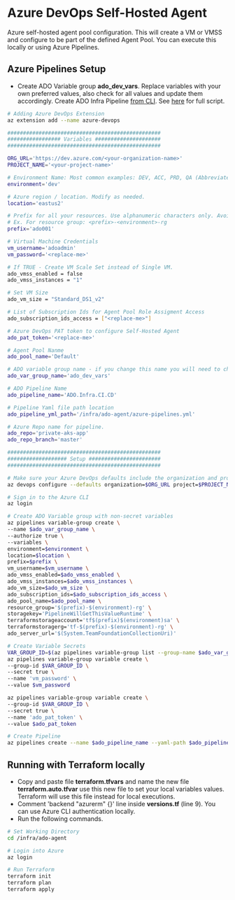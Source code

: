 # Azure DevOps Self-Hosted Agent

Azure self-hosted agent pool configuration. This will create a VM or VMSS and configure to be part of the defined Agent Pool. You can execute this locally or using Azure Pipelines.

## Azure Pipelines Setup

* Create ADO Variable group **ado_dev_vars**. Replace variables with your own preferred values, also check for all **<replace-me>** values and update them accordingly. Create ADO Infra Pipeline [from CLI](https://docs.microsoft.com/en-us/azure/devops/pipelines/create-first-pipeline-cli). See [here](/infra/ado-agent/azure-pipelines.sh) for full script.
```bash
# Adding Azure DevOps Extension
az extension add --name azure-devops

#################################################
################# Variables #####################
#################################################

ORG_URL='https://dev.azure.com/<your-organization-name>'
PROJECT_NAME='<your-project-name>'

# Environment Name: Most common examples: DEV, ACC, PRD, QA (Abbreviate if possible)
environment='dev'

# Azure region / location. Modify as needed.
location='eastus2' 

# Prefix for all your resources. Use alphanumeric characters only. Avoid special characters. Ex. ado001
# Ex. For resource group: <prefix>-<environment>-rg
prefix='ado001'

# Virtual Machine Credentials
vm_username='adoadmin' 
vm_password='<replace-me>'

# If TRUE - Create VM Scale Set instead of Single VM.
ado_vmss_enabled = false
ado_vmss_instances = "1"

# Set VM Size
ado_vm_size = "Standard_DS1_v2"

# List of Subscription Ids for Agent Pool Role Assigment Access
ado_subscription_ids_access = ["<replace-me>"]

# Azure DevOps PAT token to configure Self-Hosted Agent
ado_pat_token='<replace-me>'

# Agent Pool Nanme
ado_pool_name='Default'

# ADO variable group name - if you change this name you will need to change azure-pipelines.yml file.
ado_var_group_name='ado_dev_vars'

# ADO Pipeline Name
ado_pipeline_name='ADO.Infra.CI.CD'

# Pipeline Yaml file path location
ado_pipeline_yml_path='/infra/ado-agent/azure-pipelines.yml'

# Azure Repo name for pipeline.
ado_repo='private-aks-app'
ado_repo_branch='master'

#################################################
################### Setup #######################
#################################################

# Make sure your Azure DevOps defaults include the organization and project from the command prompt
az devops configure --defaults organization=$ORG_URL project=$PROJECT_NAME

# Sign in to the Azure CLI
az login

# Create ADO Variable group with non-secret variables
az pipelines variable-group create \
--name $ado_var_group_name \
--authorize true \
--variables \
environment=$environment \
location=$location \
prefix=$prefix \
vm_username=$vm_username \
ado_vmss_enabled=$ado_vmss_enabled \
ado_vmss_instances=$ado_vmss_instances \
ado_vm_size=$ado_vm_size \
ado_subscription_ids=$ado_subscription_ids_access \
ado_pool_name=$ado_pool_name \
resource_group='$(prefix)-$(environment)-rg' \
storagekey='PipelineWillGetThisValueRuntime' \
terraformstorageaccount='tf$(prefix)$(environment)sa' \
terraformstoragerg='tf-$(prefix)-$(environment)-rg' \
ado_server_url='$(System.TeamFoundationCollectionUri)'

# Create Variable Secrets
VAR_GROUP_ID=$(az pipelines variable-group list --group-name $ado_var_group_name --top 1 --query "[0].id" -o tsv)
az pipelines variable-group variable create \
--group-id $VAR_GROUP_ID \
--secret true \
--name 'vm_password' \
--value $vm_password

az pipelines variable-group variable create \
--group-id $VAR_GROUP_ID \
--secret true \
--name 'ado_pat_token' \
--value $ado_pat_token

# Create Pipeline
az pipelines create --name $ado_pipeline_name --yaml-path $ado_pipeline_yml_path --repository $ado_repo --repository-type tfsgit --branch $ado_repo_branch

```
## Running with Terraform locally

* Copy and paste file **terraform.tfvars** and name the new file **terraform.auto.tfvar** use this new file to set your local variables values. Terraform will use this file instead for local executions.
* Comment 'backend "azurerm" {}' line inside **versions.tf** (line 9). You can use Azure CLI authentication locally.
* Run the following commands.

```bash
# Set Working Directory
cd /infra/ado-agent

# Login into Azure
az login 

# Run Terraform 
terraform init
terraform plan
terraform apply 
```
